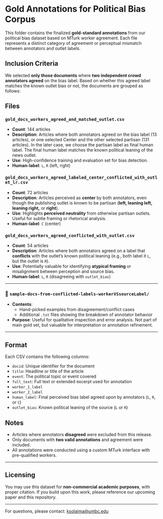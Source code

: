 # Gold Annotations for Political Bias Corpus

This folder contains the finalized **gold-standard annotations** from our political bias dataset based on MTurk worker agreement. Each file represents a distinct category of agreement or perceptual mismatch between annotators and outlet labels.

## Inclusion Criteria
We selected **only those documents** where **two independent crowd annotators agreed** on the bias label. Based on whether this agreed label matches the known outlet bias or not, the documents are grouped as follows:

## Files

### `gold_docs_workers_agreed_and_matched_outlet.csv`
- **Count**: 144 articles  
- **Description**: Articles where both annotators agreed on the bias label (13 articles), or one selected Center and the other selected partisan (131 articles). In the later case, we choose the partisan label as final human label. The final human label matches the known political leaning of the news outlet.
- **Use**: High-confidence training and evaluation set for bias detection. 
- **Human-label**: `L`, `R` (left, right)

### `gold_docs_workers_agreed_labeled_center_conflicted_with_outlet_lr.csv`  
- **Count**: 72 articles 
- **Description**: Articles perceived as **center** by both annotators, even though the publishing outlet is known to be partisan (**left, leaning left, leaning right,** or **right**).
- **Use**: Highlights **perceived neutrality** from otherwise partisan outlets. Useful for subtle framing or rhetorical analysis.
- **Human-label**: `C` (center)

### `gold_docs_workers_agreed_conflicted_with_outlet.csv`
- **Count**: 54 articles 
- **Description**: Articles where both annotators agreed on a label that **conflicts** with the outlet’s known political leaning (e.g., both label it `L`, but the outlet is `R`).
- **Use**: Potentially valuable for identifying **atypical framing** or misalignment between perception and source bias.
- **Human-label**: `L`, `R` (disagreeing with `outlet_bias`)

---

### 📁 `sample-docs-from-conflicted-labels-workerVSsourceLabel/`  
- **Contents**:  
  - Hand-picked examples from disagreement/conflict cases  
  - Additional `.txt` files showing the breakdown of annotator behavior  
- **Purpose**: Useful for qualitative inspection and error analysis. Not part of main gold set, but valuable for interpretation or annotation refinement.

---

## Format

Each CSV contains the following columns:

- `docid`: Unique identifier for the document
- `title`: Headline or title of the article
- `event`: The political topic or event covered
- `full_text`: Full text or extended excerpt used for annotation
- `worker_1_label`
- `worker_2_label`
- `human_label`: Final perceived bias label agreed upon by annotators (`L`, `R`, or `C`)
- `outlet_bias`: Known political leaning of the source (`L` or `R`)

## Notes

- Articles where annotators **disagreed** were excluded from this release.
- Only documents with **two valid annotations** and agreement were included.
- All annotations were conducted using a custom MTurk interface with pre-qualified workers.


---

## Licensing

You may use this dataset for **non-commercial academic purposes**, with proper citation. If you build upon this work, please reference our upcoming paper and this repository.

---

For questions, please contact: [ksolaima@umbc.edu](mailto:ksolaima@umbc.edu)
